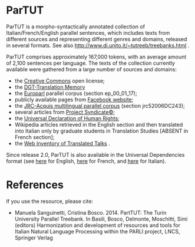 # ParTUT


ParTUT is a morpho-syntactically annotated collection of Italian/French/English parallel sentences, 
which includes texts from different sources and representing different genres and domains, released in several formats.
See also http://www.di.unito.it/~tutreeb/treebanks.html .

ParTUT comprises approximately 167,000 tokens, with an average amount
of 2,100 sentences per language. The texts of the collection currently available were
gathered from a large number of sources and domains:
* the [Creative Commons](http://creativecommons.org/licenses/by-nc-sa/2.0) open license;
* the [DGT-Translation Memory](https://ec.europa.eu/jrc/en/language-technologies/dgt-translation-memory)
* the [Europarl](http://www.statmt.org/europarl/) parallel corpus (section ep_00_01_17);
* publicly available pages from [Facebook website](https://www.facebook.com/help/345121355559712/);
* the [JRC-Acquis multilingual parallel corpus](http://optima.jrc.it/Acquis/index_2.2.html) (section jrc52006DC243);
* several articles from [Project Syndicate©](https://www.project-syndicate.org/);
* the [Universal Declaration of Human Rights](http://www.ohchr.org/EN/UDHR/Pages/SearchByLang.aspx);
* Wikipedia articles retrieved in the English section and then translated into Italian only by graduate students in Translation  Studies [ABSENT in French section];
* the [Web Inventory of Translated Talks](https://wit3.fbk.eu/mt.php?release=2012-02) .


Since release 2.0, ParTUT is also available in the Universal Dependencies format (see [here](https://github.com/UniversalDependencies/UD_English-ParTUT/tree/master) for English, [here](https://github.com/UniversalDependencies/UD_French-ParTUT/tree/master) for French, and [here](https://github.com/UniversalDependencies/UD_Italian-ParTUT/tree/master) for Italian).


# References

If you use the resource, please cite:

* Manuela Sanguinetti, Cristina Bosco. 2014. PartTUT: The Turin University Parallel Treebank. 
  In Basili, Bosco, Delmonte, Moschitti, Simi (editors) Harmonization and development of resources and tools for Italian Natural Language Processing within the PARLI project, LNCS, Springer Verlag
